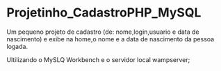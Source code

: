 # Projetinho_CadastroPHP_MySQL
Um pequeno projeto de cadastro (de: nome,login,usuario e data de nascimento) e exibe na home,o nome e a data de nascimento da pessoa logada.

Ultilizando o MySLQ Workbench e o servidor local wampserver;
